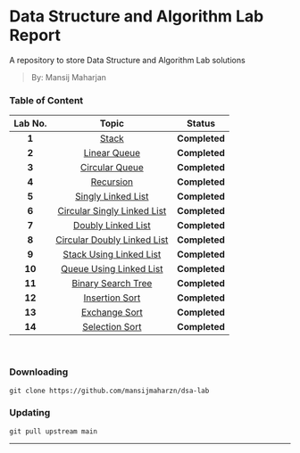 # Data Structure and Algorithm Lab Report
A repository to store Data Structure and Algorithm Lab solutions
> By: Mansij Maharjan


### Table of Content
|  **Lab No.** |           **Topic**           |   **Status**  |
|:------------:|:-----------------------------:|:-------------:|
|   **1**      | [Stack]                       | **Completed** |
|   **2**      | [Linear Queue]                | **Completed** |
|   **3**      | [Circular Queue]              | **Completed** |
|   **4**      | [Recursion]                   | **Completed** |
|   **5**      | [Singly Linked List]          | **Completed** |
|   **6**      | [Circular Singly Linked List] | **Completed** |
|   **7**      | [Doubly Linked List]          | **Completed** |
|   **8**      | [Circular Doubly Linked List] | **Completed** |
|   **9**      | [Stack Using Linked List]     | **Completed** |
|   **10**     | [Queue Using Linked List]     | **Completed** |
|   **11**     | [Binary Search Tree]          | **Completed** |
|   **12**     | [Insertion Sort]              | **Completed** |
|   **13**     | [Exchange Sort]               | **Completed** |
|   **14**     | [Selection Sort]              | **Completed** |

<br />

### Downloading
```
git clone https://github.com/mansijmaharzn/dsa-lab
```

### Updating
```
git pull upstream main
```

---
[Stack]: https://github.com/mansijmaharzn/dsa-lab/tree/master/lab-1
[Linear Queue]: https://github.com/mansijmaharzn/dsa-lab/tree/master/lab-2
[Circular Queue]: https://github.com/mansijmaharzn/dsa-lab/tree/master/lab-3
[Recursion]: https://github.com/mansijmaharzn/dsa-lab/tree/master/lab-4
[Singly Linked List]: https://github.com/mansijmaharzn/dsa-lab/tree/master/lab-5
[Circular Singly Linked List]: https://github.com/mansijmaharzn/dsa-lab/tree/master/lab-6
[Doubly Linked List]: https://github.com/mansijmaharzn/dsa-lab/tree/master/lab-7
[Circular Doubly Linked List]: https://github.com/mansijmaharzn/dsa-lab/tree/master/lab-8
[Stack Using Linked List]: https://github.com/mansijmaharzn/dsa-lab/tree/master/lab-9
[Queue Using Linked List]: https://github.com/mansijmaharzn/dsa-lab/tree/master/lab-10
[Binary Search Tree]: https://github.com/mansijmaharzn/dsa-lab/tree/master/lab-11
[Insertion Sort]: https://github.com/mansijmaharzn/dsa-lab/tree/master/lab-12
[Exchange Sort]: https://github.com/mansijmaharzn/dsa-lab/tree/master/lab-13
[Selection Sort]: https://github.com/mansijmaharzn/dsa-lab/tree/master/lab-14